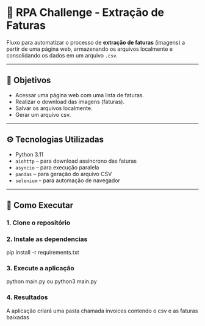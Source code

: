 # 🧾 RPA Challenge - Extração de Faturas

Fluxo para automatizar o processo de **extração de faturas** (imagens) a partir de uma página web, armazenando os arquivos localmente e consolidando os dados em um arquivo `.csv`.

---

## 📌 Objetivos

- Acessar uma página web com uma lista de faturas.
- Realizar o download das imagens (faturas).
- Salvar os arquivos localmente.
- Gerar um arquivo csv.

---

## ⚙️ Tecnologias Utilizadas

- Python 3.11
- `aiohttp` – para download assíncrono das faturas
- `asyncio` – para execução paralela
- `pandas` – para geração do arquivo CSV
- `selenium` – para automação de navegador

---

## 🔧 Como Executar

### 1. Clone o repositório

### 2. Instale as dependencias
pip install -r requirements.txt

### 3. Execute a aplicação
python main.py ou python3 main.py

### 4. Resultados
A aplicação criará uma pasta chamada invoices contendo o csv e as faturas baixadas


